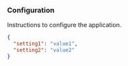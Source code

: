 ### Configuration

Instructions to configure the application.

```json
{
  "setting1": "value1",
  "setting2": "value2"
}
```

